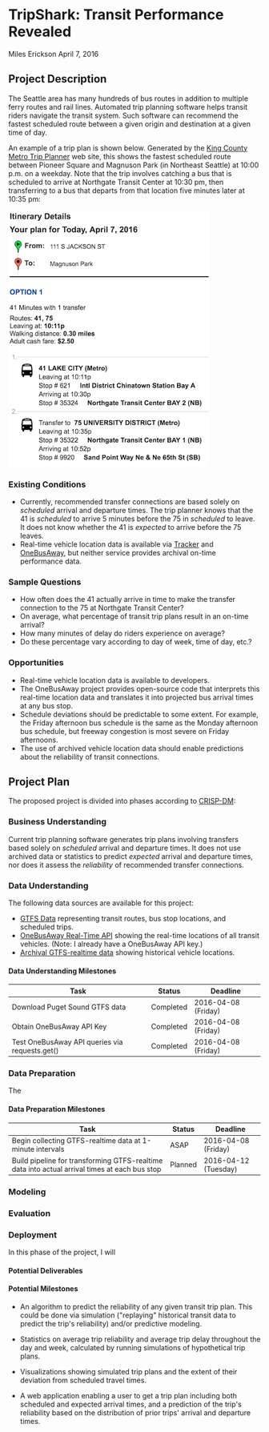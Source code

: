 # TripShark: Transit Performance Revealed

Miles Erickson
April 7, 2016

## Project Description

The Seattle area has many hundreds of bus routes in addition to multiple ferry routes and rail lines. Automated trip planning software helps transit riders navigate the transit system. Such software can recommend the fastest scheduled route between a given origin and destination at a given time of day.

An example of a trip plan is shown below. Generated by the <a href="tripplanner.kingcounty.gov/">King County Metro Trip Planner</a> web site, this shows the fastest scheduled route between Pioneer Square and Magnuson Park (in Northeast Seattle) at 10:00 p.m. on a weekday. Note that the trip involves catching a bus that is scheduled to arrive at Northgate Transit Center at 10:30 pm, then transferring to a bus that departs from that location five minutes later at 10:35 pm:

<img src='img/sample_trip_plan.png' alt='Sample trip plan from Galvanize Seattle Campus to Magnuson Park'>

### Existing Conditions
* Currently, recommended transfer connections are based solely on <i>scheduled</i> arrival and departure times. The trip planner knows that the 41 is <i>scheduled</i> to arrive 5 minutes before the 75 in <i>scheduled</i> to leave. It does not know whether the 41 is <i>expected</i> to arrive before the 75 leaves.
* Real-time vehicle location data is available via [Tracker](http://tripplanner.kingcounty.gov/hiwire?.a=iRealTimeDisplay) and [OneBusAway](http://pugetsound.onebusaway.org/where/standard/), but neither service provides archival on-time performance data.

### Sample Questions
* How often does the 41 actually arrive in time to make the transfer connection to the 75 at Northgate Transit Center?
* On average, what percentage of transit trip plans result in an on-time arrival?
* How many minutes of delay do riders experience on average?
* Do these percentage vary according to day of week, time of day, etc.?

### Opportunities
* Real-time vehicle location data is available to developers.
* The OneBusAway project provides open-source code that interprets this real-time location data and translates it into projected bus arrival times at any bus stop.
* Schedule deviations should be predictable to some extent. For example, the Friday afternoon bus schedule is the same as the Monday afternoon bus schedule, but freeway congestion is most severe on Friday afternoons.
* The use of archived vehicle location data should enable predictions about the reliability of transit connections.


## Project Plan

The proposed project is divided into phases according to [CRISP-DM](https://en.wikipedia.org/wiki/Cross_Industry_Standard_Process_for_Data_Mining):

### Business Understanding

Current trip planning software generates trip plans involving transfers based solely on <i>scheduled</i> arrival and departure times. It does not use archived data or statistics to predict <i>expected</i> arrival and departure times, nor does it assess the <i>reliability</i> of recommended transfer connections.

### Data Understanding

The following data sources are available for this project:
* [GTFS Data](http://www.soundtransit.org/Developer-resources/Data-downloads) representing transit routes, bus stop locations, and scheduled trips.
* [OneBusAway Real-Time API](http://developer.onebusaway.org/modules/onebusaway-application-modules/1.1.14/api/where/index.html) showing the real-time locations of all transit vehicles. (Note: I already have a OneBusAway API key.)
* [Archival GTFS-realtime data](https://groups.google.com/forum/#!topic/onebusaway-api/NMb0FQozqyU) showing historical vehicle locations.

#### Data Understanding Milestones

| Task | Status | Deadline
| ---- | -------| --------
| Download Puget Sound GTFS data | Completed | 2016-04-08 (Friday)
| Obtain OneBusAway API Key | Completed | 2016-04-08 (Friday)
| Test OneBusAway API queries via requests.get() | Completed | 2016-04-08 (Friday)


### Data Preparation

The

#### Data Preparation Milestones

| Task | Status | Deadline
| ---- | -------| --------
| Begin collecting GTFS-realtime data at 1-minute intervals | ASAP | 2016-04-08 (Friday)
| Build pipeline for transforming GTFS-realtime data into actual arrival times at each bus stop | Planned | 2016-04-12 (Tuesday)

### Modeling


### Evaluation


### Deployment

In this phase of the project, I will

#### Potential Deliverables

#### Potential Milestones

* An algorithm to predict the reliability of any given transit trip plan. This could be done via simulation ("replaying" historical transit data to predict the trip's reliability) and/or predictive modeling.

* Statistics on average trip reliability and average trip delay throughout the day and week, calculated by running simulations of hypothetical trip plans.

* Visualizations showing simulated trip plans and the extent of their deviation from scheduled travel times.

* A web application enabling a user to get a trip plan including both scheduled and expected arrival times, and a prediction of the trip's reliability based on the distribution of prior trips' arrival and departure times.
